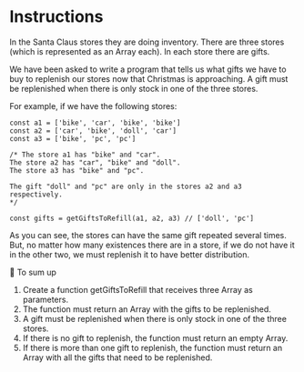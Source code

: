 # Instructions

In the Santa Claus stores they are doing inventory. There are three stores (which is represented as an Array each). In each store there are gifts.

We have been asked to write a program that tells us what gifts we have to buy to replenish our stores now that Christmas is approaching. A gift must be replenished when there is only stock in one of the three stores.

For example, if we have the following stores:

    const a1 = ['bike', 'car', 'bike', 'bike']
    const a2 = ['car', 'bike', 'doll', 'car']
    const a3 = ['bike', 'pc', 'pc']

    /* The store a1 has "bike" and "car".
    The store a2 has "car", "bike" and "doll".
    The store a3 has "bike" and "pc".

    The gift "doll" and "pc" are only in the stores a2 and a3 respectively.
    */

    const gifts = getGiftsToRefill(a1, a2, a3) // ['doll', 'pc']

As you can see, the stores can have the same gift repeated several times. But, no matter how many existences there are in a store, if we do not have it in the other two, we must replenish it to have better distribution.

📝 To sum up

1. Create a function getGiftsToRefill that receives three Array as parameters.
2. The function must return an Array with the gifts to be replenished.
3. A gift must be replenished when there is only stock in one of the three stores.
4. If there is no gift to replenish, the function must return an empty Array.
5. If there is more than one gift to replenish, the function must return an Array with all the gifts that need to be replenished.
